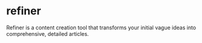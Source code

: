 # refiner
Refiner is a content creation tool that transforms your initial vague ideas into comprehensive, detailed articles.
